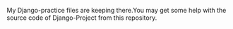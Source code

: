 My Django-practice files are keeping there.You may get some help with the source code of Django-Project from this repository.

